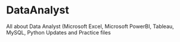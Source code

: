 # DataAnalyst
All about Data Analyst (Microsoft Excel, Microsoft PowerBI, Tableau, MySQL, Python Updates and Practice files 
